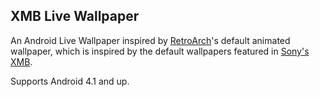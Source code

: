 ## XMB Live Wallpaper

An Android Live Wallpaper inspired by [RetroArch](http://github.com/libretro/RetroArch)'s default animated wallpaper, which is inspired by the default wallpapers featured in [Sony's XMB](https://en.wikipedia.org/wiki/XrossMediaBar).

Supports Android 4.1 and up.